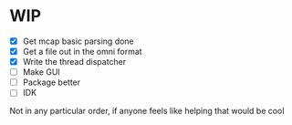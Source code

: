 # WIP
 - [x] Get mcap basic parsing done
 - [x] Get a file out in the omni format
 - [x] Write the thread dispatcher
 - [ ] Make GUI
 - [ ] Package better
 - [ ] IDK

 Not in any particular order, if anyone feels like helping that would be cool
